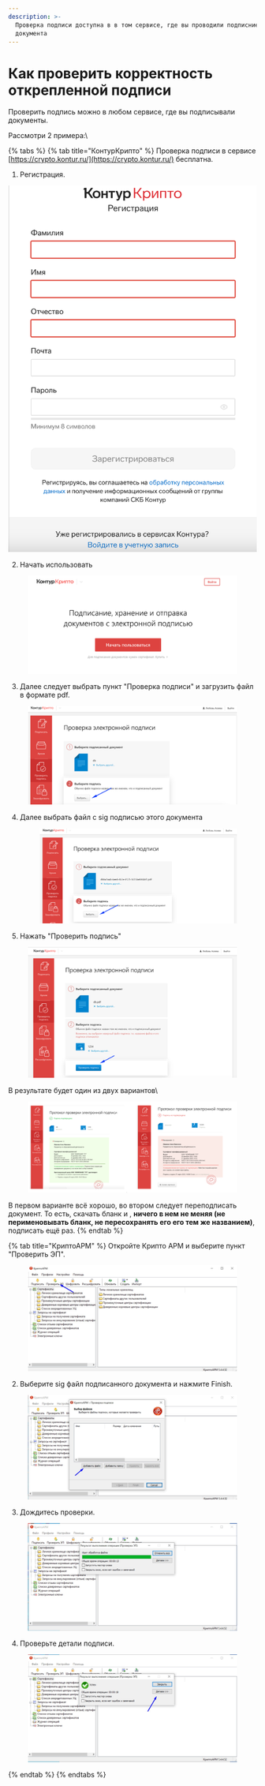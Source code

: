 ```yaml
---
description: >-
  Проверка подписи доступна в в том сервисе, где вы проводили подписние
  документа
---
```


# Как проверить корректность открепленной подписи



Проверить подпись можно в любом сервисе, где вы подписывали документы.

Рассмотри  2 примера:\


{% tabs %}
{% tab title="КонтурКрипто" %}
Проверка подписи в сервисе [https://crypto.kontur.ru/](https://crypto.kontur.ru/) бесплатна.

1. Регистрация.&#x20;

![](<../../.gitbook/assets/image (3) (1).png>)



2. Начать использовать

<figure><img src="../../.gitbook/assets/image (2) (1) (5).png" alt=""><figcaption></figcaption></figure>

3. Далее следует выбрать пункт "Проверка подписи" и загрузить файл в формате pdf.

&#x20;

<figure><img src="../../.gitbook/assets/image (1) (2).png" alt=""><figcaption></figcaption></figure>

4.  Далее выбрать файл с sig подписью этого документа&#x20;

    <figure><img src="../../.gitbook/assets/image (6) (1) (2).png" alt=""><figcaption></figcaption></figure>
5. Нажать "Проверить подпись"

<figure><img src="../../.gitbook/assets/image (7) (1).png" alt=""><figcaption></figcaption></figure>

В результате будет один из двух вариантов\


<figure><img src="../../.gitbook/assets/image (4) (3).png" alt=""><figcaption></figcaption></figure>

В первом варианте  всё хорошо, во втором следует переподписать документ. То есть, скачать бланк и ,  **ничего в нем не меняя (не перименовывать бланк, не пересохранять его его тем же названием)**, подписать ещё раз.
{% endtab %}

{% tab title="КриптоАРМ" %}
Откройте Крипто АРМ и выберите пункт "Проверить ЭП".&#x20;

<figure><img src="../../.gitbook/assets/telegram-cloud-photo-size-2-5314646086473859684-w.jpg" alt=""><figcaption></figcaption></figure>

2. Выберите sig файл подписанного документа и нажмите Finish.

<figure><img src="../../.gitbook/assets/telegram-cloud-photo-size-2-5314646086473859893-w.jpg" alt=""><figcaption></figcaption></figure>

3. Дождитесь проверки.

<figure><img src="../../.gitbook/assets/telegram-cloud-photo-size-2-5314646086473859898-w.jpg" alt=""><figcaption></figcaption></figure>

4. Проверьте детали подписи.

<figure><img src="../../.gitbook/assets/telegram-cloud-photo-size-2-5314646086473859899-w.jpg" alt=""><figcaption></figcaption></figure>
{% endtab %}
{% endtabs %}





